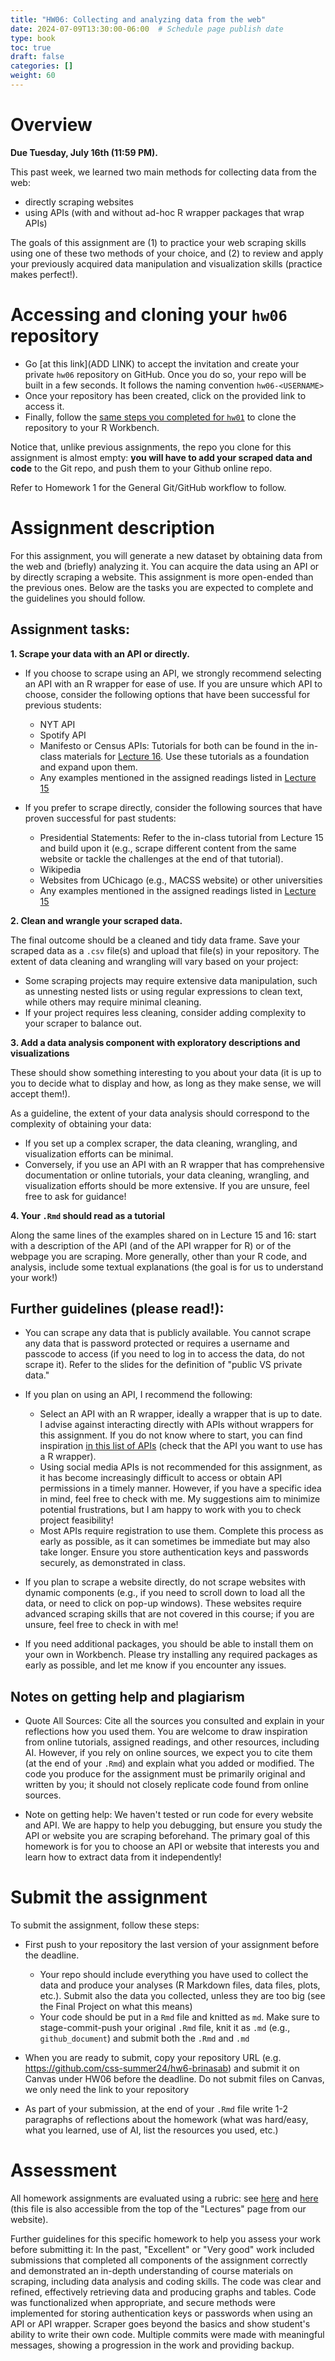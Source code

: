 ```yaml
---
title: "HW06: Collecting and analyzing data from the web"
date: 2024-07-09T13:30:00-06:00  # Schedule page publish date
type: book
toc: true
draft: false
categories: []
weight: 60
---
```




# Overview

**Due Tuesday, July 16th (11:59 PM).**

This past week, we learned two main methods for collecting data from the web:

* directly scraping websites
* using APIs (with and without ad-hoc R wrapper packages that wrap APIs) 

The goals of this assignment are (1) to practice your web scraping skills using one of these two methods of your choice, and (2) to review and apply your previously acquired data manipulation and visualization skills (practice makes perfect!).


# Accessing and cloning your `hw06` repository

* Go [at this link](ADD LINK) to accept the invitation and create your private `hw06` repository on GitHub. Once you do so, your repo will be built in a few seconds. It follows the naming convention `hw06-<USERNAME>`
* Once your repository has been created, click on the provided link to access it. 
* Finally, follow the [same steps you completed for `hw01`](/homework/edit-readme/) to clone the repository to your R Workbench.

Notice that, unlike previous assignments, the repo you clone for this assignment is almost empty: **you will have to add your scraped data and code** to the Git repo, and push them to your Github online repo.

Refer to Homework 1 for the General Git/GitHub workflow to follow.


# Assignment description

For this assignment, you will generate a new dataset by obtaining data from the web and (briefly) analyzing it. You can acquire the data using an API or by directly scraping a website. This assignment is more open-ended than the previous ones. Below are the tasks you are expected to complete and the guidelines you should follow.


## Assignment tasks:

**1. Scrape your data with an API or directly.**

* If you choose to scrape using an API, we strongly recommend selecting an API with an R wrapper for ease of use. If you are unsure which API to choose, consider the following options that have been successful for previous students:
  * NYT API
  * Spotify API
  * Manifesto or Census APIs: Tutorials for both can be found in the in-class materials for [Lecture 16](https://computing-soc-sci.netlify.app/syllabus/16.-getting-data-from-the-web-api/). Use these tutorials as a foundation and expand upon them.
  * Any examples mentioned in the assigned readings listed in [Lecture 15](https://computing-soc-sci.netlify.app/syllabus/15.-getting-data-from-the-web-scraping/)

* If you prefer to scrape directly, consider the following sources that have proven successful for past students:
  * Presidential Statements: Refer to the in-class tutorial from Lecture 15 and build upon it (e.g., scrape different content from the same website or tackle the challenges at the end of that tutorial).
  * Wikipedia
  * Websites from UChicago (e.g., MACSS website) or other universities
  * Any examples mentioned in the assigned readings listed in [Lecture 15](https://computing-soc-sci.netlify.app/syllabus/15.-getting-data-from-the-web-scraping/)


**2. Clean and wrangle your scraped data.**

The final outcome should be a cleaned and tidy data frame. Save your scraped data as a `.csv` file(s) and upload that file(s) in your repository. The extent of data cleaning and wrangling will vary based on your project: 
* Some scraping projects may require extensive data manipulation, such as unnesting nested lists or using regular expressions to clean text, while others may require minimal cleaning.
* If your project requires less cleaning, consider adding complexity to your scraper to balance out.


**3. Add a data analysis component with exploratory descriptions and visualizations**

These should show something interesting to you about your data (it is up to you to decide what to display and how, as long as they make sense, we will accept them!). 

As a guideline, the extent of your data analysis should correspond to the complexity of obtaining your data:
 * If you set up a complex scraper, the data cleaning, wrangling, and visualization efforts can be minimal.
 * Conversely, if you use an API with an R wrapper that has comprehensive documentation or online tutorials, your data cleaning, wrangling, and visualization efforts should be more extensive. If you are unsure, feel free to ask for guidance!

**4. Your `.Rmd` should read as a tutorial**

Along the same lines of the examples shared on in Lecture 15 and 16: start with a description of the API (and of the API wrapper for R) or of the webpage you are scraping. More generally, other than your R code, and analysis, include some textual explanations (the goal is for us to understand your work!)


## Further guidelines (please read!): 

  * You can scrape any data that is publicly available. You cannot scrape any data that is password protected or requires a username and passcode to access (if you need to log in to access the data, do not scrape it). Refer to the slides for the definition of "public VS private data."
  
  * If you plan on using an API, I recommend the following:
    * Select an API with an R wrapper, ideally a wrapper that is up to date. I advise against interacting directly with APIs without wrappers for this assignment. If you do not know where to start, you can find inspiration [in this list of APIs]( https://ucsd.libguides.com/c.php?g=90743&p=3202435) (check that the API you want to use has a R wrapper).
    * Using social media APIs is not recommended for this assignment, as it has become increasingly difficult to access or obtain API permissions in a timely manner. However, if you have a specific idea in mind, feel free to check with me. My suggestions aim to minimize potential frustrations, but I am happy to work with you to check project feasibility!
    * Most APIs require registration to use them. Complete this process as early as possible, as it can sometimes be immediate but may also take longer. Ensure you store authentication keys and passwords securely, as demonstrated in class.
  
  * If you plan to scrape a website directly, do not scrape websites with dynamic components (e.g., if you need to scroll down to load all the data, or need to click on pop-up windows). These websites require advanced scraping skills that are not covered in this course; if you are unsure, feel free to check in with me!
  
  * If you need additional packages, you should be able to install them on your own in Workbench. Please try installing any required packages as early as possible, and let me know if you encounter any issues.
  
  
## Notes on getting help and plagiarism 

* Quote All Sources: Cite all the sources you consulted and explain in your reflections how you used them. You are welcome to draw inspiration from online tutorials, assigned readings, and other resources, including AI. However, if you rely on online sources, we expect you to cite them (at the end of your `.Rmd`) and explain what you added or modified. The code you produce for the assignment must be primarily original and written by you; it should not closely replicate code found from online sources.

* Note on getting help: We haven't tested or run code for every website and API. We are happy to help you debugging, but ensure you study the API or website you are scraping beforehand. The primary goal of this homework is for you to choose an API or website that interests you and learn how to extract data from it independently!


# Submit the assignment

To submit the assignment, follow these steps:

* First push to your repository the last version of your assignment before the deadline. 
    * Your repo should include everything you have used to collect the data and produce your analyses (R Markdown files, data files, plots, etc.). Submit also the data you collected, unless they are too big (see the Final Project on what this means)
    * Your code should be put in a `Rmd` file and knitted as `md`. Make sure to stage-commit-push your original `.Rmd` file, knit it as `.md` (e.g., `github_document`) and submit both the `.Rmd` and `.md`

* When you are ready to submit, copy your repository URL (e.g. https://github.com/css-summer24/hw6-brinasab) and submit it on Canvas under HW06 before the deadline. Do not submit files on Canvas, we only need the link to your repository 

* As part of your submission, at the end of your `.Rmd` file write 1-2 paragraphs of reflections about the homework (what was hard/easy, what you learned, use of AI, list the resources you used, etc.)


# Assessment

All homework assignments are evaluated using a rubric: see [here](/faq/homework-evaluations/) and [here](https://docs.google.com/spreadsheets/d/1h7_TmhUr5k7BGT3h-F4VJMUEEUtvvhqw/edit?usp=sharing&ouid=112534119211880791899&rtpof=true&sd=true) (this file is also accessible from the top of the "Lectures" page from our website).

Further guidelines for this specific homework to help you assess your work before submitting it:
In the past, "Excellent" or "Very good" work included submissions that
completed all components of the assignment correctly and demonstrated an in-depth understanding of course materials on scraping, including data analysis and coding skills. The code was clear and refined, effectively retrieving data and producing graphs and tables. Code was functionalized when appropriate, and secure methods were implemented for storing authentication keys or passwords when using an API or API wrapper. Scraper goes beyond the basics and show student's ability to write their own code. Multiple commits were made with meaningful messages, showing a progression in the work and providing backup.
